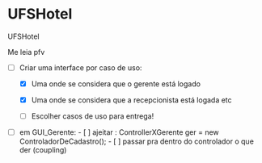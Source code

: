# UFSHotel
UFSHotel

Me leia pfv

- [ ] Criar uma interface por caso de uso: 
	- [x] Uma onde se considera que o gerente está logado
	- [x] Uma onde se considera que a recepcionista está logada etc


	- [ ] Escolher casos de uso para entrega!		
- [ ] em GUI_Gerente: 
		- [ ] ajeitar : ControllerXGerente ger = new ControladorDeCadastro();
		- [ ] passar pra dentro do controlador o que der (coupling)



